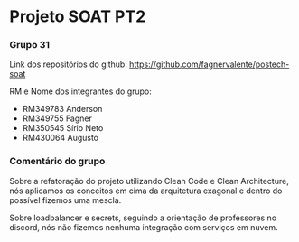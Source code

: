 # Projeto SOAT PT2

### Grupo 31

Link dos repositórios do github:
https://github.com/fagnervalente/postech-soat

RM e Nome dos integrantes do grupo:
 - RM349783 Anderson
 - RM349755 Fagner
 - RM350545 Sírio Neto
 - RM430064 Augusto

### Comentário do grupo

Sobre a refatoração do projeto utilizando Clean Code e Clean Architecture, nós aplicamos os conceitos em cima
da arquitetura exagonal e dentro do possível fizemos uma mescla.

Sobre loadbalancer e secrets, seguindo a orientação de professores no discord, nós não fizemos nenhuma 
integração com serviços em nuvem.

